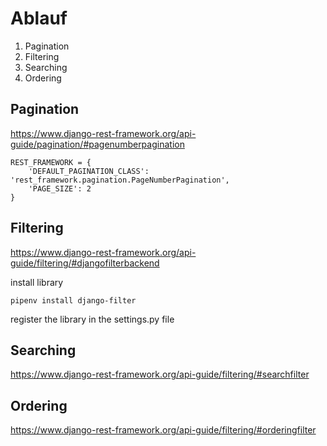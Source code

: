 # Ablauf

1. Pagination
2. Filtering
3. Searching
4. Ordering



## Pagination

https://www.django-rest-framework.org/api-guide/pagination/#pagenumberpagination

```
REST_FRAMEWORK = {
    'DEFAULT_PAGINATION_CLASS': 'rest_framework.pagination.PageNumberPagination',
    'PAGE_SIZE': 2
}

```


## Filtering

https://www.django-rest-framework.org/api-guide/filtering/#djangofilterbackend

install library

```
pipenv install django-filter
```

register the library in the settings.py file


## Searching

https://www.django-rest-framework.org/api-guide/filtering/#searchfilter

## Ordering

https://www.django-rest-framework.org/api-guide/filtering/#orderingfilter


